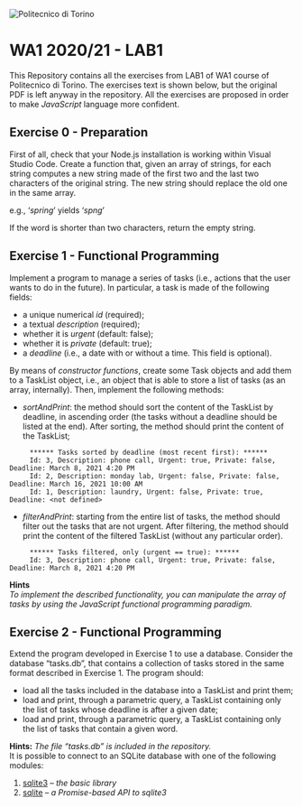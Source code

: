 ![Politecnico di Torino](https://www.polito.it/images/logo_poli.png "Politecnico di Torino")
# WA1 2020/21 - LAB1

This Repository contains all the exercises from LAB1 of WA1 course of Politecnico di Torino. The exercises text is shown below, but the original PDF is left anyway in the repository.
All the exercises are proposed in order to make _JavaScript_ language more confident.

## Exercise 0 - Preparation

First of all, check that your Node.js installation is working within Visual Studio Code. Create a function that, given an array of strings, for each string computes a new string made of the first two and the last two characters of the original string. The new string should replace the old one in the same array.

e.g., ‘_spring_’ yields ‘_spng_’

If the word is shorter than two characters, return the empty string.

## Exercise 1 - Functional Programming

Implement a program to manage a series of tasks (i.e., actions that the user wants to do in the future). In particular, a task is made of the following fields:
* a unique numerical _id_ (required);
* a textual _description_ (required);
* whether it is _urgent_ (default: false);
* whether it is _private_ (default: true);
* a _deadline_ (i.e., a date with or without a time. This field is optional).

By means of _constructor functions_, create some Task objects and add them to a TaskList object, i.e., an object that is able to store a list of tasks (as an array, internally). Then, implement the following methods:

* _sortAndPrint_: the method should sort the content of the TaskList by deadline, in ascending order (the tasks without a deadline should be listed at the end). After sorting, the method should print the content of the TaskList;
~~~vctreestatus
     ****** Tasks sorted by deadline (most recent first): ****** 
     Id: 3, Description: phone call, Urgent: true, Private: false, Deadline: March 8, 2021 4:20 PM
     Id: 2, Description: monday lab, Urgent: false, Private: false, Deadline: March 16, 2021 10:00 AM
     Id: 1, Description: laundry, Urgent: false, Private: true, Deadline: <not defined>
~~~
* _filterAndPrint_: starting from the entire list of tasks, the method should filter out the tasks that are not urgent. After filtering, the method should print the content of the filtered TaskList (without any particular order).
~~~vctreestatus
     ****** Tasks filtered, only (urgent == true): ****** 
     Id: 3, Description: phone call, Urgent: true, Private: false, Deadline: March 8, 2021 4:20 PM
~~~

**Hints**  
_To implement the described functionality, you can manipulate the array of tasks by using the JavaScript functional programming paradigm._

## Exercise 2 - Functional Programming

Extend the program developed in Exercise 1 to use a database. Consider the database “tasks.db”, that contains a collection of tasks stored in the same format described in Exercise 1. The program should:
* load all the tasks included in the database into a TaskList and print them;
* load and print, through a parametric query, a TaskList containing only the list of tasks whose deadline is after a given date;
* load and print, through a parametric query, a TaskList containing only the list of tasks that contain a given word.

**Hints:** _The file “tasks.db” is included in the repository._  
It is possible to connect to an SQLite database with one of the following modules:
1. [sqlite3](https://www.npmjs.com/package/sqlite3) – _the basic library_
2. [sqlite](https://www.npmjs.com/package/sqlite) – _a Promise-based API to sqlite3_